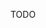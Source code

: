 <!-- TITLE:Fastfiles -->

TODO

<!-- https://wiki.zeroy.com/index.php?title=Call_of_Duty_4:_FastFile_Format -->